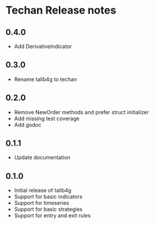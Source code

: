 # Techan Release notes

## 0.4.0
* Add DerivativeIndicator

## 0.3.0
* Rename talib4g to techan

## 0.2.0
* Remove NewOrder methods and prefer struct initializer
* Add missing test coverage
* Add godoc

## 0.1.1
* Update documentation

## 0.1.0
* Initial release of talib4g
* Support for basic indicators
* Support for timeseries
* Support for basic strategies
* Support for entry and exit rules
